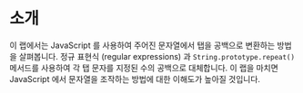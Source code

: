 # 소개

이 랩에서는 JavaScript 를 사용하여 주어진 문자열에서 탭을 공백으로 변환하는 방법을 살펴봅니다. 정규 표현식 (regular expressions) 과 `String.prototype.repeat()` 메서드를 사용하여 각 탭 문자를 지정된 수의 공백으로 대체합니다. 이 랩을 마치면 JavaScript 에서 문자열을 조작하는 방법에 대한 이해도가 높아질 것입니다.
